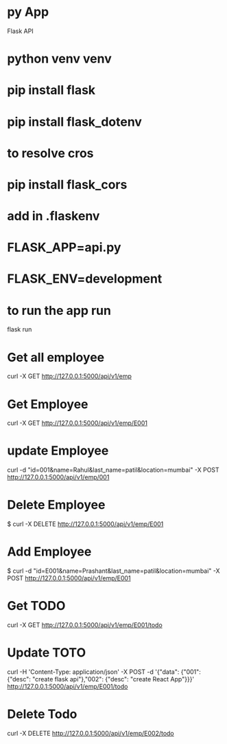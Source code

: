 # py App
Flask API

# python venv venv
# pip install flask
# pip install flask_dotenv
# to resolve cros
# pip install flask_cors

# add in .flaskenv
# FLASK_APP=api.py
# FLASK_ENV=development

# to run the app run
flask run

# Get all employee
curl -X GET http://127.0.0.1:5000/api/v1/emp
<!-- {
  "E001": {"id": "E001", "last_name": "patil", "location": "mumbai", "name": "Prashant"},
  "E002": {"id": "E002", "last_name": "pant", "location": "NJ", "name": "Rishab"}
} -->

# Get Employee
curl -X GET http://127.0.0.1:5000/api/v1/emp/E001
<!-- {"id": "E001", "last_name": "patil", "location": "mumbai", "name": "Prashant"} -->


# update Employee
curl -d "id=001&name=Rahul&last_name=patil&location=mumbai" -X POST http://127.0.0.1:5000/api/v1/emp/001

<!-- {
  "001": {"id": "001", "last_name": "patil", "location": "mumbai", "name": "Rahul"},
  "002": {"id": "002", "last_name": "pant", "location": "NJ", "name": "Rishab"}
} -->

# Delete Employee
$ curl  -X DELETE http://127.0.0.1:5000/api/v1/emp/E001
 
<!-- {"E002": {"id": "E002", "last_name": "pant", "location": "NJ", "name": "Rishab"}} -->

# Add Employee
$ curl -d "id=E001&name=Prashant&last_name=patil&location=mumbai" -X POST http://127.0.0.1:5000/api/v1/emp/E001
<!-- {
  "E001": {"id": "E001", "last_name": "patil", "location": "mumbai", "name": "Prashant"},
  "E002": {"id": "E002", "last_name": "pant", "location": "NJ", "name": "Rishab"}
} -->


# Get TODO
curl -X GET http://127.0.0.1:5000/api/v1/emp/E001/todo
<!-- {"data": {"001": {"desc": "create flask api"},"002": {"desc": "create React App"}}} -->

# Update TOTO
curl -H 'Content-Type: application/json' -X POST -d '{"data": {"001": {"desc": "create flask api"},"002": {"desc": "create React App"}}}' http://127.0.0.1:5000/api/v1/emp/E001/todo
<!-- {"E001": {"data": {"001": {"desc": "create flask api"},"002": {"desc": "create React App"}}}} -->

# Delete Todo
curl  -X DELETE http://127.0.0.1:5000/api/v1/emp/E002/todo